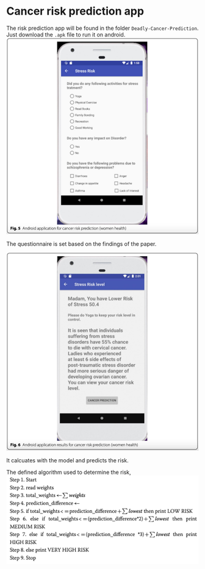 # Cancer risk prediction app
The risk prediction app will be found in the folder `Deadly-Cancer-Prediction`. Just download the `.apk` file to run it on android.
![risk-prediction-app-1](pics/risk-prediction-app-1.png)

The questionnaire is set based on the findings of the paper.

![risk-prediction-app-2](pics/risk-prediction-app-2.png)

It calcuates with the model and predicts the risk.

The defined algorithm used to determine the risk,
![algorithm](pics/algorithm.png)
